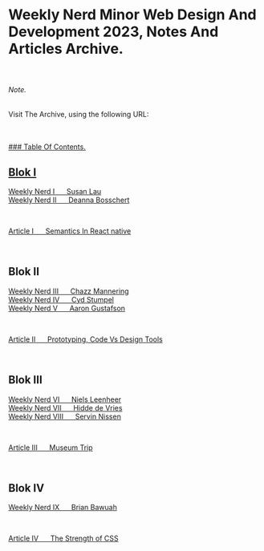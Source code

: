 # Weekly Nerd Minor Web Design And Development 2023, Notes And Articles Archive.

<br>

###### Note.
Visit The Archive, using the following URL: <a href="https://github.com/Marengd/Minor_Web_Weekly_Nerd_22_23/wiki">

<br>
<br>
### Table Of Contents.

<br>

## Blok I

[Weekly Nerd I  &nbsp;&nbsp;&nbsp;&nbsp; Susan Lau](https://github.com/Marengd/Minor_Web_Weekly_Nerd_22_23/wiki/Weekly-Nerd-I) <br>
[Weekly Nerd II &nbsp;&nbsp;&nbsp;&nbsp; Deanna Bosschert](https://github.com/Marengd/Minor_Web_Weekly_Nerd_22_23/wiki/Weekly-Nerd-II) <br>

<br>

[Article I &nbsp;&nbsp;&nbsp;&nbsp; Semantics In React native](https://github.com/Marengd/Minor_Web_Weekly_Nerd_22_23/wiki/Article-I) <br>

<br>

## Blok II
[Weekly Nerd III &nbsp;&nbsp;&nbsp;&nbsp; Chazz Mannering](https://github.com/Marengd/Minor_Web_Weekly_Nerd_22_23/wiki/Weekly-Nerd-III) <br>
[Weekly Nerd IV &nbsp;&nbsp;&nbsp;&nbsp; Cyd Stumpel](https://github.com/Marengd/Minor_Web_Weekly_Nerd_22_23/wiki/Weekly-Nerd-IV) <br>
[Weekly Nerd V &nbsp;&nbsp;&nbsp;&nbsp; Aaron Gustafson](https://github.com/Marengd/Minor_Web_Weekly_Nerd_22_23/wiki/Weekly-Nerd-V) <br>

<br>

[Article II &nbsp;&nbsp;&nbsp;&nbsp; Prototyping, Code Vs Design Tools](https://github.com/Marengd/Minor_Web_Weekly_Nerd_22_23/wiki/Article-II) <br>

<br>

## Blok III
[Weekly Nerd VI &nbsp;&nbsp;&nbsp;&nbsp; Niels Leenheer](https://github.com/Marengd/Minor_Web_Weekly_Nerd_22_23/wiki/Weekly-Nerd-VI) <br>
[Weekly Nerd VII &nbsp;&nbsp;&nbsp;&nbsp; Hidde de Vries](https://github.com/Marengd/Minor_Web_Weekly_Nerd_22_23/wiki/Weekly-Nerd-VII) <br>
[Weekly Nerd VIII &nbsp;&nbsp;&nbsp;&nbsp; Servin Nissen](https://github.com/Marengd/Minor_Web_Weekly_Nerd_22_23/wiki/Weekly-Nerd-VIII) <br>

<br>

[Article III &nbsp;&nbsp;&nbsp;&nbsp; Museum Trip](https://github.com/Marengd/Minor_Web_Weekly_Nerd_22_23/wiki/Article-III) <br>

<br>

## Blok IV
[Weekly Nerd IX &nbsp;&nbsp;&nbsp;&nbsp; Brian Bawuah](https://github.com/Marengd/Minor_Web_Weekly_Nerd_22_23/wiki/Weekly-Nerd-IX) <br>

<br>

[Article IV &nbsp;&nbsp;&nbsp;&nbsp; The Strength of CSS](https://github.com/Marengd/Minor_Web_Weekly_Nerd_22_23/wiki/Article-IV) <br>


